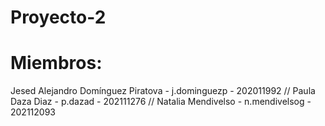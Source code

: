 # Proyecto-2
# Miembros:
Jesed Alejandro Domínguez Piratova - j.dominguezp - 202011992 // Paula Daza Diaz - p.dazad - 202111276 // Natalia Mendivelso - n.mendivelsog - 202112093

